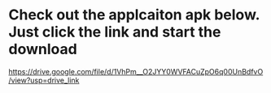 # Check out the applcaiton apk below. Just click the link and start the download

https://drive.google.com/file/d/1VhPm__O2JYY0WVFACuZpO6q00UnBdfvO/view?usp=drive_link

